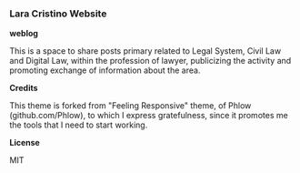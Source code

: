 ### Lara Cristino Website


**weblog**

This is a space to share posts primary related to Legal System, Civil Law and Digital Law, within the profession of lawyer, publicizing the activity and promoting exchange of information about the area.

**Credits**

This theme is forked from "Feeling Responsive" theme, of Phlow (github.com/Phlow), to which I express gratefulness, since it promotes me the tools that I need to start working.

**License**

MIT
